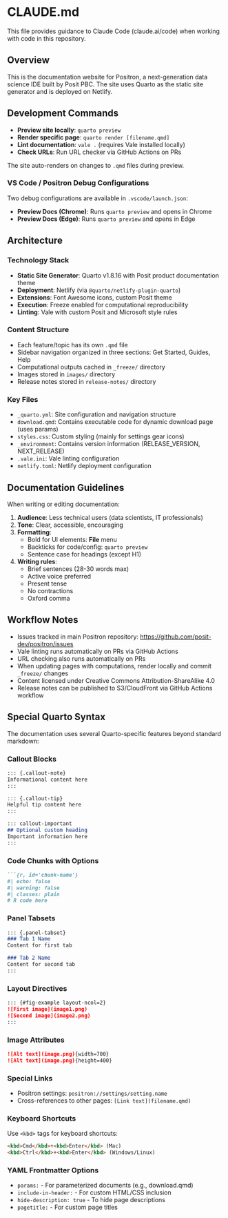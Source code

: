 # CLAUDE.md

This file provides guidance to Claude Code (claude.ai/code) when working with code in this repository.

## Overview

This is the documentation website for Positron, a next-generation data science IDE built by Posit PBC. The site uses Quarto as the static site generator and is deployed on Netlify.

## Development Commands

- **Preview site locally**: `quarto preview`
- **Render specific page**: `quarto render [filename.qmd]`
- **Lint documentation**: `vale .` (requires Vale installed locally)
- **Check URLs**: Run URL checker via GitHub Actions on PRs

The site auto-renders on changes to `.qmd` files during preview.

### VS Code / Positron Debug Configurations

Two debug configurations are available in `.vscode/launch.json`:
- **Preview Docs (Chrome)**: Runs `quarto preview` and opens in Chrome
- **Preview Docs (Edge)**: Runs `quarto preview` and opens in Edge

## Architecture

### Technology Stack
- **Static Site Generator**: Quarto v1.8.16 with Posit product documentation theme
- **Deployment**: Netlify (via `@quarto/netlify-plugin-quarto`)
- **Extensions**: Font Awesome icons, custom Posit theme
- **Execution**: Freeze enabled for computational reproducibility
- **Linting**: Vale with custom Posit and Microsoft style rules

### Content Structure
- Each feature/topic has its own `.qmd` file
- Sidebar navigation organized in three sections: Get Started, Guides, Help
- Computational outputs cached in `_freeze/` directory
- Images stored in `images/` directory
- Release notes stored in `release-notes/` directory

### Key Files
- `_quarto.yml`: Site configuration and navigation structure
- `download.qmd`: Contains executable code for dynamic download page (uses params)
- `styles.css`: Custom styling (mainly for settings gear icons)
- `_environment`: Contains version information (RELEASE_VERSION, NEXT_RELEASE)
- `.vale.ini`: Vale linting configuration
- `netlify.toml`: Netlify deployment configuration

## Documentation Guidelines

When writing or editing documentation:

1. **Audience**: Less technical users (data scientists, IT professionals)
2. **Tone**: Clear, accessible, encouraging
3. **Formatting**:
   - Bold for UI elements: **File** menu
   - Backticks for code/config: `quarto preview`
   - Sentence case for headings (except H1)
4. **Writing rules**:
   - Brief sentences (28-30 words max)
   - Active voice preferred
   - Present tense
   - No contractions
   - Oxford comma

## Workflow Notes

- Issues tracked in main Positron repository: https://github.com/posit-dev/positron/issues
- Vale linting runs automatically on PRs via GitHub Actions
- URL checking also runs automatically on PRs
- When updating pages with computations, render locally and commit `_freeze/` changes
- Content licensed under Creative Commons Attribution-ShareAlike 4.0
- Release notes can be published to S3/CloudFront via GitHub Actions workflow

## Special Quarto Syntax

The documentation uses several Quarto-specific features beyond standard markdown:

### Callout Blocks
```markdown
::: {.callout-note}
Informational content here
:::

::: {.callout-tip}
Helpful tip content here
:::

::: callout-important
## Optional custom heading
Important information here
:::
```

### Code Chunks with Options
```markdown
```{r, id='chunk-name'}
#| echo: false
#| warning: false
#| classes: plain
# R code here
```

### Panel Tabsets
```markdown
::: {.panel-tabset}
### Tab 1 Name
Content for first tab

### Tab 2 Name
Content for second tab
:::
```

### Layout Directives
```markdown
::: {#fig-example layout-ncol=2}
![First image](image1.png)
![Second image](image2.png)
:::
```

### Image Attributes
```markdown
![Alt text](image.png){width=700}
![Alt text](image.png){height=400}
```

### Special Links
- Positron settings: `positron://settings/setting.name`
- Cross-references to other pages: `[Link text](filename.qmd)`

### Keyboard Shortcuts
Use `<kbd>` tags for keyboard shortcuts:
```markdown
<kbd>Cmd</kbd>+<kbd>Enter</kbd> (Mac)
<kbd>Ctrl</kbd>+<kbd>Enter</kbd> (Windows/Linux)
```

### YAML Frontmatter Options
- `params:` - For parameterized documents (e.g., download.qmd)
- `include-in-header:` - For custom HTML/CSS inclusion
- `hide-description: true` - To hide page descriptions
- `pagetitle:` - For custom page titles
